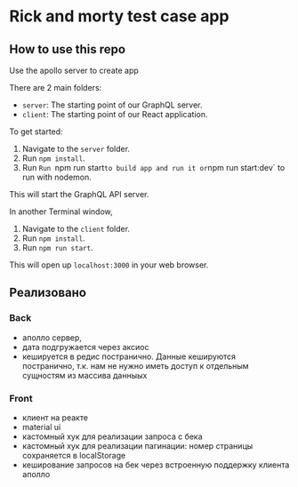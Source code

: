 # Rick and morty test case app

## How to use this repo

Use the apollo server to create app

There are 2 main folders:

- `server`: The starting point of our GraphQL server.
- `client`: The starting point of our React application.

To get started:

1. Navigate to the `server` folder.
1. Run `npm install`.
1. Run `Run `npm run start` to build app and run it or `npm run start:dev` to run with nodemon.

This will start the GraphQL API server.

In another Terminal window,

1. Navigate to the `client` folder.
1. Run `npm install`.
1. Run `npm run start`.

This will open up `localhost:3000` in your web browser.

## Реализовано

### Back
- аполло сервер, 
- дата подгружается через аксиос 
- кешируется в редис постранично. Данные кешируются постранично, т.к. нам не нужно иметь доступ к отдельным сущностям из массива данныых

### Front
- клиент на реакте
- material ui
- кастомный хук для реализации запроса с бека
- кастомный хук для реализации пагинации: номер страницы сохраняется в localStorage
- кеширование запросов на бек через встроенную поддержку клиента аполло
